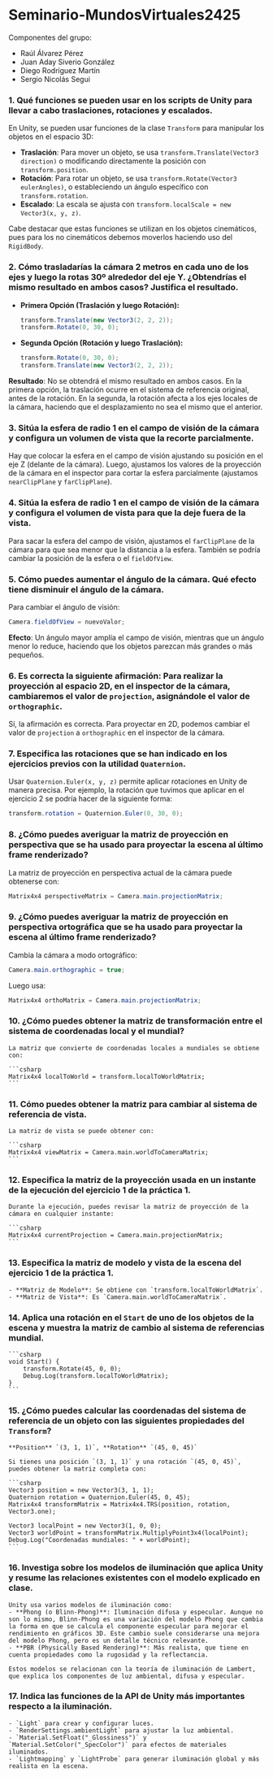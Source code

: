 # Seminario-MundosVirtuales2425
Componentes del grupo: 
- Raúl Álvarez Pérez
- Juan Aday Siverio González
- Diego Rodríguez Martín
- Sergio Nicolás Segui

### 1. **Qué funciones se pueden usar en los scripts de Unity para llevar a cabo traslaciones, rotaciones y escalados.**
   
   En Unity, se pueden usar funciones de la clase `Transform` para manipular los objetos en el espacio 3D:
   - **Traslación**: Para mover un objeto, se usa `transform.Translate(Vector3 direction)` o modificando directamente la posición con `transform.position`.
   - **Rotación**: Para rotar un objeto, se usa `transform.Rotate(Vector3 eulerAngles)`, o estableciendo un ángulo específico con `transform.rotation`.
   - **Escalado**: La escala se ajusta con `transform.localScale = new Vector3(x, y, z)`.

   Cabe destacar que estas funciones se utilizan en los objetos cinemáticos, pues para los no cinemáticos debemos moverlos haciendo uso del `RigidBody`.

### 2. **Cómo trasladarías la cámara 2 metros en cada uno de los ejes y luego la rotas 30º alrededor del eje Y. ¿Obtendrías el mismo resultado en ambos casos? Justifica el resultado.**

   - **Primera Opción (Traslación y luego Rotación):**

     ```csharp
     transform.Translate(new Vector3(2, 2, 2));
     transform.Rotate(0, 30, 0);
     ```

   - **Segunda Opción (Rotación y luego Traslación):**

     ```csharp
     transform.Rotate(0, 30, 0);
     transform.Translate(new Vector3(2, 2, 2));
     ```

   **Resultado**: No se obtendrá el mismo resultado en ambos casos. En la primera opción, la traslación ocurre en el sistema de referencia original, antes de la rotación. En la segunda, la rotación afecta a los ejes locales de la cámara, haciendo que el desplazamiento no sea el mismo que el anterior.

### 3. **Sitúa la esfera de radio 1 en el campo de visión de la cámara y configura un volumen de vista que la recorte parcialmente.**

   Hay que colocar la esfera en el campo de visión ajustando su posición en el eje Z (delante de la cámara). Luego, ajustamos los valores de la proyección de la cámara en el inspector para cortar la esfera parcialmente (ajustamos `nearClipPlane` y `farClipPlane`).

### 4. **Sitúa la esfera de radio 1 en el campo de visión de la cámara y configura el volumen de vista para que la deje fuera de la vista.**

   Para sacar la esfera del campo de visión, ajustamos el `farClipPlane` de la cámara para que sea menor que la distancia a la esfera. También se podría cambiar la posición de la esfera o el `fieldOfView`.

### 5. **Cómo puedes aumentar el ángulo de la cámara. Qué efecto tiene disminuir el ángulo de la cámara.**

   Para cambiar el ángulo de visión:
   
   ```csharp
   Camera.fieldOfView = nuevoValor;
   ```

   **Efecto**: Un ángulo mayor amplía el campo de visión, mientras que un ángulo menor lo reduce, haciendo que los objetos parezcan más grandes o más pequeños.

### 6. **Es correcta la siguiente afirmación: Para realizar la proyección al espacio 2D, en el inspector de la cámara, cambiaremos el valor de `projection`, asignándole el valor de `orthographic`.**

   Sí, la afirmación es correcta. Para proyectar en 2D, podemos cambiar el valor de `projection` a `orthographic` en el inspector de la cámara.

### 7. **Especifica las rotaciones que se han indicado en los ejercicios previos con la utilidad `Quaternion`.**

   Usar `Quaternion.Euler(x, y, z)` permite aplicar rotaciones en Unity de manera precisa. Por ejemplo, la rotación que tuvimos que aplicar en el ejercicio 2 se podría hacer de la siguiente forma:
  
   ```csharp
   transform.rotation = Quaternion.Euler(0, 30, 0);
   ```

### 8. **¿Cómo puedes averiguar la matriz de proyección en perspectiva que se ha usado para proyectar la escena al último frame renderizado?**

   La matriz de proyección en perspectiva actual de la cámara puede obtenerse con:
   
   ```csharp
   Matrix4x4 perspectiveMatrix = Camera.main.projectionMatrix;
   ```

### 9. **¿Cómo puedes averiguar la matriz de proyección en perspectiva ortográfica que se ha usado para proyectar la escena al último frame renderizado?**

   Cambia la cámara a modo ortográfico:
  
   ```csharp
   Camera.main.orthographic = true;
   ```

   Luego usa:
  
   ```csharp
   Matrix4x4 orthoMatrix = Camera.main.projectionMatrix;
   ```

### 10. **¿Cómo puedes obtener la matriz de transformación entre el sistema de coordenadas local y el mundial?**

    La matriz que convierte de coordenadas locales a mundiales se obtiene con:
    
    ```csharp
    Matrix4x4 localToWorld = transform.localToWorldMatrix;
    ```

### 11. **Cómo puedes obtener la matriz para cambiar al sistema de referencia de vista.**

    La matriz de vista se puede obtener con:
    
    ```csharp
    Matrix4x4 viewMatrix = Camera.main.worldToCameraMatrix;
    ```

### 12. **Especifica la matriz de la proyección usada en un instante de la ejecución del ejercicio 1 de la práctica 1.**

    Durante la ejecución, puedes revisar la matriz de proyección de la cámara en cualquier instante:
    
    ```csharp
    Matrix4x4 currentProjection = Camera.main.projectionMatrix;
    ```

### 13. **Especifica la matriz de modelo y vista de la escena del ejercicio 1 de la práctica 1.**

    - **Matriz de Modelo**: Se obtiene con `transform.localToWorldMatrix`.
    - **Matriz de Vista**: Es `Camera.main.worldToCameraMatrix`.

### 14. **Aplica una rotación en el `Start` de uno de los objetos de la escena y muestra la matriz de cambio al sistema de referencias mundial.**
    
    ```csharp
    void Start() {
        transform.Rotate(45, 0, 0);
        Debug.Log(transform.localToWorldMatrix);
    }
    ```

### 15. **¿Cómo puedes calcular las coordenadas del sistema de referencia de un objeto con las siguientes propiedades del `Transform`?**

    **Position** `(3, 1, 1)`, **Rotation** `(45, 0, 45)`

    Si tienes una posición `(3, 1, 1)` y una rotación `(45, 0, 45)`, puedes obtener la matriz completa con:
    
    ```csharp
    Vector3 position = new Vector3(3, 1, 1);
    Quaternion rotation = Quaternion.Euler(45, 0, 45);
    Matrix4x4 transformMatrix = Matrix4x4.TRS(position, rotation, Vector3.one);

    Vector3 localPoint = new Vector3(1, 0, 0);
    Vector3 worldPoint = transformMatrix.MultiplyPoint3x4(localPoint);
    Debug.Log("Coordenadas mundiales: " + worldPoint);
    ```

### 16. **Investiga sobre los modelos de iluminación que aplica Unity y resume las relaciones existentes con el modelo explicado en clase.**

    Unity usa varios modelos de iluminación como:
    - **Phong (o Blinn-Phong)**: Iluminación difusa y especular. Aunque no son lo mismo, Blinn-Phong es una variación del modelo Phong que cambia la forma en que se calcula el componente especular para mejorar el rendimiento en gráficos 3D. Este cambio suele considerarse una mejora del modelo Phong, pero es un detalle técnico relevante.
    - **PBR (Physically Based Rendering)**: Más realista, que tiene en cuenta propiedades como la rugosidad y la reflectancia.

    Estos modelos se relacionan con la teoría de iluminación de Lambert, que explica los componentes de luz ambiental, difusa y especular.

### 17. **Indica las funciones de la API de Unity más importantes respecto a la iluminación.**

    - `Light` para crear y configurar luces.
    - `RenderSettings.ambientLight` para ajustar la luz ambiental.
    - `Material.SetFloat("_Glossiness")` y `Material.SetColor("_SpecColor")` para efectos de materiales iluminados.
    - `Lightmapping` y `LightProbe` para generar iluminación global y más realista en la escena.
